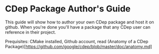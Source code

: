 # CDep Package Author's Guide
This guide will show how to author your own CDep package and host it on github. When you're done you'll have a package that any CDep user can reference in their project.

Prequisites: CMake installed, Github account, read (Anatomy of a CDep Package)[https://github.com/google/cdep/blob/master/doc/anatomy.md]

